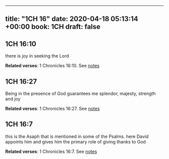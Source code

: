 
---
title: "1CH 16"
date: 2020-04-18 05:13:14 +00:00
book: 1CH
draft: false
---

## 1CH 16:10

there is joy in seeking the Lord

**Related verses**: 1 Chronicles 16:10. See [notes](https://my.bible.com/notes/3410227476449452503)


## 1CH 16:27

Being in the presence of God guarantees me splendor, majesty, strength and joy

**Related verses**: 1 Chronicles 16:27. See [notes](https://my.bible.com/notes/3409580690529575177)


## 1CH 16:7

this is the Asaph that is mentioned in some of the Psalms. here David appoints him and gives him the primary role of giving thanks to God

**Related verses**: 1 Chronicles 16:7. See [notes](https://my.bible.com/notes/3409576347680104672)

